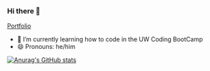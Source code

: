 ### Hi there 👋

<!--
**TheHebi/TheHebi** is a ✨ _special_ ✨ repository because its `README.md` (this file) appears on your GitHub profile.

Here are some ideas to get you started:

- 🔭 I’m currently working on ...
- 🌱 I’m currently learning ...
- 👯 I’m looking to collaborate on ...
- 🤔 I’m looking for help with ...
- 💬 Ask me about ...
- 📫 How to reach me: ...
- 😄 Pronouns: ...
- ⚡ Fun fact: ...
-->
[Portfolio](https://thehebi.github.io/updated-portfolio/)

- 🌱 I’m currently learning how to code in the UW Coding BootCamp
-  😄 Pronouns: he/him

[![Anurag's GitHub stats](https://github-readme-stats.vercel.app/api?username=TheHebi)](https://github.com/anuraghazra/github-readme-stats)

